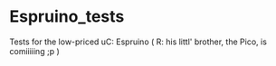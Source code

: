 # Espruino_tests
Tests for the low-priced uC: Espruino ( R: his littl' brother, the Pico, is comiiiiing ;p )
